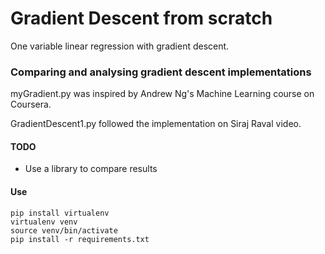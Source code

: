 # Gradient Descent from scratch

One variable linear regression with gradient descent.

### Comparing and analysing gradient descent implementations

myGradient.py was inspired by Andrew Ng's Machine Learning course on Coursera.

GradientDescent1.py followed the implementation on Siraj Raval video.

#### TODO
- Use a library to compare results


#### Use
```
pip install virtualenv
virtualenv venv
source venv/bin/activate
pip install -r requirements.txt
```

